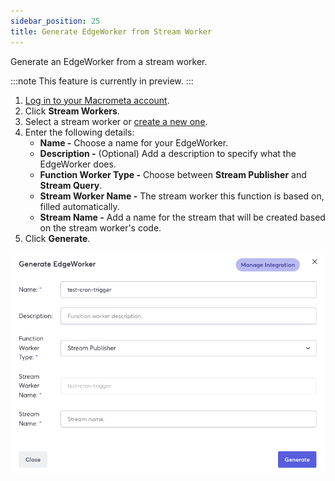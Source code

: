 ```yaml
---
sidebar_position: 25
title: Generate EdgeWorker from Stream Worker
---
```


Generate an EdgeWorker from a stream worker.

:::note
This feature is currently in preview.
:::

1. [Log in to your Macrometa account](https://auth-play.macrometa.io/).
1. Click **Stream Workers**.
1. Select a stream worker or [create a new one](../cep/index).
1. Enter the following details:
    - **Name -** Choose a name for your EdgeWorker.
    - **Description -** (Optional) Add a description to specify what the EdgeWorker does.
    - **Function Worker Type -** Choose between **Stream Publisher** and **Stream Query**.
    - **Stream Worker Name -** The stream worker this function is based on, filled automatically.
    - **Stream Name -** Add a name for the stream that will be created based on the stream worker's code.
1. Click **Generate**.

![Generate Edge Worker](/img/functions/generate_edge_worker_from_sw.png)
